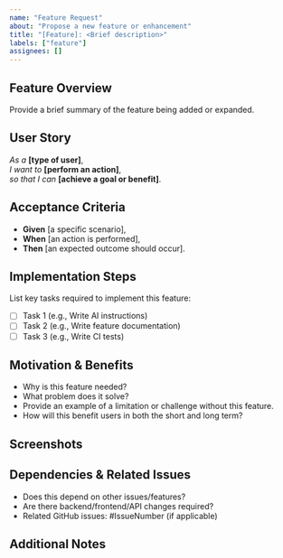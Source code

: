 ```yaml
---
name: "Feature Request"
about: "Propose a new feature or enhancement"
title: "[Feature]: <Brief description>"
labels: ["feature"]
assignees: []
---
```


## Feature Overview

Provide a brief summary of the feature being added or expanded.

## User Story

_As a_ **[type of user]**,  
_I want to_ **[perform an action]**,  
_so that I can_ **[achieve a goal or benefit]**.  

## Acceptance Criteria

- **Given** [a specific scenario],  
- **When** [an action is performed],  
- **Then** [an expected outcome should occur].  

## Implementation Steps

List key tasks required to implement this feature:

- [ ] Task 1 (e.g., Write AI instructions)  
- [ ] Task 2 (e.g., Write feature documentation)  
- [ ] Task 3 (e.g., Write CI tests)  

## Motivation & Benefits

- Why is this feature needed?  
- What problem does it solve?  
- Provide an example of a limitation or challenge without this feature.  
- How will this benefit users in both the short and long term?  

## Screenshots

<!-- Add relevant images -->

## Dependencies & Related Issues

- Does this depend on other issues/features?  
- Are there backend/frontend/API changes required?  
- Related GitHub issues: #IssueNumber (if applicable)  

## Additional Notes

<!-- Any other relevant details or considerations -->
